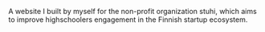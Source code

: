 A website I built by myself for the non-profit organization stuhi, which aims to improve highschoolers engagement in the Finnish startup ecosystem.
